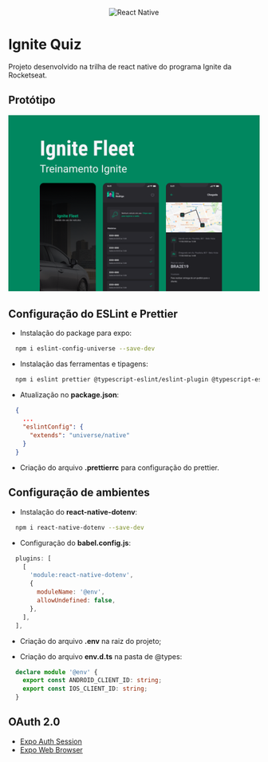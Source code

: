 <p align="center">
  <img src="https://xesque.rocketseat.dev/platform/1659122823166.svg" alt="React Native">
</p>

# Ignite Quiz
Projeto desenvolvido na trilha de react native do programa Ignite da Rocketseat.

## Protótipo
<img src="./assets/Screens.png" alt="Protótipo das telas">

## Configuração do ESLint e Prettier
- Instalação do package para expo:
```bash
  npm i eslint-config-universe --save-dev
```

- Instalação das ferramentas e tipagens:
```bash
  npm i eslint prettier @typescript-eslint/eslint-plugin @typescript-eslint/parser --save-dev
```

- Atualização no <b>package.json</b>:
```json
  {
    ...
    "eslintConfig": {
      "extends": "universe/native"
    }
  }
```

- Criação do arquivo <b>.prettierrc</b> para configuração do prettier.

## Configuração de ambientes
- Instalação do <b>react-native-dotenv</b>:
```bash
  npm i react-native-dotenv --save-dev
```

- Configuração do <b>babel.config.js</b>:
```js
  plugins: [
    [
      'module:react-native-dotenv',
      {
        moduleName: '@env',
        allowUndefined: false,
      },
    ],
  ],
```

- Criação do arquivo <b>.env</b> na raiz do projeto;

- Criação do arquivo <b>env.d.ts</b> na pasta de @types:
```ts
  declare module '@env' {
    export const ANDROID_CLIENT_ID: string;
    export const IOS_CLIENT_ID: string;
  }
```

## OAuth 2.0
- [Expo Auth Session](https://docs.expo.dev/versions/latest/sdk/auth-session/)
- [Expo Web Browser](https://docs.expo.dev/versions/latest/sdk/webbrowser/)